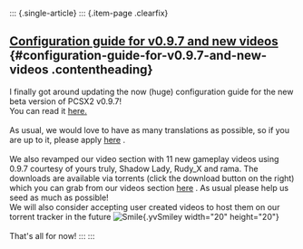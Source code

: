 ::: {.single-article}
::: {.item-page .clearfix}
## [Configuration guide for v0.9.7 and new videos](/104-configuration-guide-for-v0-9-7-and-new-videos.html) {#configuration-guide-for-v0.9.7-and-new-videos .contentheading}

I finally got around updating the now (huge) configuration guide for the
new beta version of PCSX2 v0.9.7!\
You can read it
[here.](http://forums.pcsx2.net/Thread-Official-English-PCSX2-configuration-guide-v0-9-7)\
\
As usual, we would love to have as many translations as possible, so if
you are up to it, please apply
[here](http://forums.pcsx2.net/Thread-Guide-translation-applications) .\
\
We also revamped our video section with 11 new gameplay videos using
0.9.7 courtesy of yours truly, Shadow Lady, Rudy_X and rama. The
downloads are available via torrents (click the download button on the
right) which you can grab from our videos section
[here](/demo-videos-screenshots/videos.html) . As usual please help us
seed as much as possible!\
We will also consider accepting user created videos to host them on our
torrent tracker in the future
![Smile](https://pcsx2.net/images/stories/frontend/smilies/smile.gif){.yvSmiley
width="20" height="20"}\
\
That\'s all for now!
:::
:::
